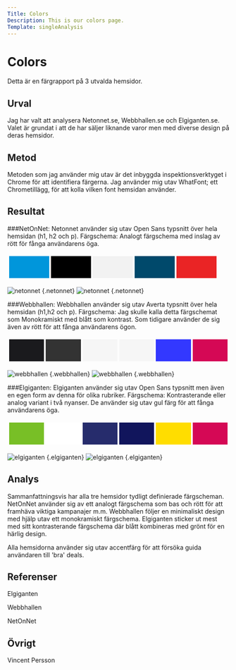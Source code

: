 ```yaml
---
Title: Colors
Description: This is our colors page.
Template: singleAnalysis
---
```


Colors
=======================

Detta är en färgrapport på 3 utvalda hemsidor.

Urval
-----------------------

Jag har valt att analysera Netonnet.se, Webbhallen.se och Elgiganten.se. Valet är grundat i att de har säljer liknande varor men med diverse design på deras hemsidor.

Metod
-----------------------

Metoden som jag använder mig utav är det inbyggda inspektionsverktyget i Chrome för att identifiera färgerna. Jag använder mig utav WhatFont; ett Chrometillägg, för att kolla vilken font hemsidan använder.



Resultat
-----------------------

###NetOnNet:
Netonnet använder sig utav Open Sans typsnitt över hela hemsidan (h1, h2 och p).
Färgschema: Analogt färgschema med inslag av rött för fånga användarens öga. 

<table style="border-spacing: 4px; border-collapse: separate">
<tr>
<td style="height: 50px; width: 75px; background-color: #0096DB">
<td style="height: 50px; width: 75px; background-color: #000000">
<td style="height: 50px; width: 75px; background-color: #F2F2F2">
<td style="height: 50px; width: 75px; background-color: #00496B">
<td style="height: 50px; width: 75px; background-color: #EA2425">
</tr>
</table>

![netonnet](%assets_url%/img/netonnet.png) {.netonnet} ![netonnet](%assets_url%/img/netonnet1.png) {.netonnet}

###Webbhallen:
Webbhallen använder sig utav Averta typsnitt över hela hemsidan (h1,h2 och p).
Färgschema: Jag skulle kalla detta färgschemat som Monokramiskt med blått som kontrast. Som tidigare använder de sig även av rött för att fånga användarens ögon.
<table style="border-spacing: 4px; border-collapse: separate">
<tr>
<td style="height: 50px; width: 75px; background-color: #1a1a1d">
<td style="height: 50px; width: 75px; background-color: #333">
<td style="height: 50px; width: 75px; background-color: rgb(246, 246, 246)">
<td style="height: 50px; width: 75px; background-color: #f6f6f6">
<td style="height: 50px; width: 75px; background-color: #3338ff">
<td style="height: 50px; width: 75px; background-color: #d50855">
</tr>
</table>

![webbhallen](%assets_url%/img/webbhallen.png) {.webbhallen} ![webbhallen](%assets_url%/img/webbhallen1.png) {.webbhallen}

###Elgiganten:
Elgiganten använder sig utav Open Sans typsnitt men även en egen form av denna för olika rubriker.
Färgschema: Kontrasterande eller analog variant i två nyanser. De använder sig utav gul färg för att fånga användarens öga.


<table style="border-spacing: 4px; border-collapse: separate">
<tr>
<td style="height: 50px; width: 75px; background-color: #78BF26">
<td style="height: 50px; width: 75px; background-color: #FFFFFF">
<td style="height: 50px; width: 75px; background-color: #262C6C">
<td style="height: 50px; width: 75px; background-color: #11155C">
<td style="height: 50px; width: 75px; background-color: #FFDD00">
<td style="height: 50px; width: 75px; background-color: #d50855">
</tr>
</table>

![elgiganten](%assets_url%/img/Elgiganten.png) {.elgiganten} ![elgiganten](%assets_url%/img/elgiganten1.png) {.elgiganten}

Analys
-----------------------

Sammanfattningsvis har alla tre hemsidor tydligt definierade färgscheman. NetOnNet använder sig av ett analogt färgschema som bas och rött för att framhäva viktiga kampanajer m.m. Webbhallen följer en minimaliskt design med hjälp utav ett monokramiskt färgschema. Elgiganten sticker ut mest med sitt kontrasterande färgschema där blått kombineras med grönt för en härlig design.

Alla hemsidorna använder sig utav accentfärg för att försöka guida användaren till 'bra' deals.

Referenser
-----------------------

Elgiganten

Webbhallen

NetOnNet


Övrigt
-----------------------

Vincent Persson



